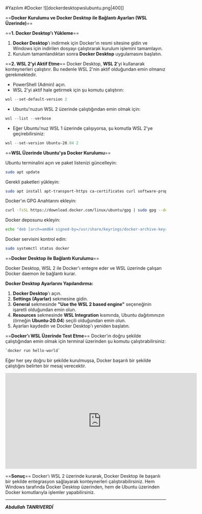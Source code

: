 #Yazılım #Docker 
![[dockerdesktopwslubuntu.png|400]]



==**Docker Kurulumu ve Docker Desktop ile Bağlantı Ayarları (WSL Üzerinde)**==


 ==**1. Docker Desktop'ı Yükleme**==
1. **Docker Desktop**'ı indirmek için Docker’ın resmi sitesine gidin ve Windows için indirilen dosyayı çalıştırarak kurulum işlemini tamamlayın.
2. Kurulum tamamlandıktan sonra **Docker Desktop** uygulamasını başlatın.

==**2. WSL 2'yi Aktif Etme**==
Docker Desktop, **WSL 2**'yi kullanarak konteynerleri çalıştırır. Bu nedenle WSL 2'nin aktif olduğundan emin olmanız gerekmektedir.

- PowerShell (Admin) açın.
- WSL 2'yi aktif hale getirmek için şu komutu çalıştırın:
```powershell
wsl --set-default-version 2

```
- Ubuntu'nuzun WSL 2 üzerinde çalıştığından emin olmak için:
```powershell
wsl --list --verbose
```
- Eğer Ubuntu'nuz WSL 1 üzerinde çalışıyorsa, şu komutla WSL 2'ye geçirebilirsiniz:
```powershell
wsl --set-version Ubuntu-20.04 2
```

==**WSL Üzerinde Ubuntu'ya Docker Kurulumu**==


Ubuntu terminalini açın ve paket listenizi güncelleyin:
```bash
sudo apt update

```

Gerekli paketleri yükleyin:
```bash
sudo apt install apt-transport-https ca-certificates curl software-properties-common

```

Docker'ın GPG Anahtarını ekleyin:
```bash
curl -fsSL https://download.docker.com/linux/ubuntu/gpg | sudo gpg --dearmor -o /usr/share/keyrings/docker-archive-keyring.gpg

```


Docker deposunu ekleyin:
```bash
echo "deb [arch=amd64 signed-by=/usr/share/keyrings/docker-archive-keyring.gpg] https://download.docker.com/linux/ubuntu $(lsb_release -cs) stable" | sudo tee /etc/apt/sources.list.d/docker.list > /dev/null

```

Docker servisini kontrol edin:
```bash
sudo systemctl status docker

```


==**Docker Desktop ile Bağlantı Kurulumu**==

Docker Desktop, WSL 2 ile Docker'ı entegre eder ve WSL üzerinde çalışan Docker daemon ile bağlantı kurar.

 **Docker Desktop Ayarlarını Yapılandırma:**
1. **Docker Desktop**'ı açın.
2. **Settings (Ayarlar)** sekmesine gidin.
3. **General** sekmesinde **"Use the WSL 2 based engine"** seçeneğinin işaretli olduğundan emin olun.
4. **Resources** sekmesinde **WSL Integration** kısmında, Ubuntu dağıtımınızın (örneğin **Ubuntu-20.04**) seçili olduğundan emin olun.
5. Ayarları kaydedin ve Docker Desktop'ı yeniden başlatın.

==**Docker'ı WSL Üzerinde Test Etme**==
Docker’ın doğru şekilde çalıştığından emin olmak için terminal üzerinden şu komutu çalıştırabilirsiniz:

```bash
`docker run hello-world`
```
Eğer her şey doğru bir şekilde kurulmuşsa, Docker başarılı bir şekilde çalıştığını belirten bir mesaj verecektir.


<iframe width="600" height="300" src="https://www.youtube.com/embed/NhYVkwtDCBE?start=10" frameborder="0" allow="accelerometer; autoplay; clipboard-write; encrypted-media; gyroscope; picture-in-picture" allowfullscreen></iframe>


==**Sonuç**==
Docker’ı WSL 2 üzerinde kurarak, Docker Desktop ile başarılı bir şekilde entegrasyon sağlayarak konteynerleri çalıştırabilirsiniz. Hem Windows tarafında Docker Desktop üzerinden, hem de Ubuntu üzerinden Docker komutlarıyla işlemler yapabilirsiniz.
***


***Abdullah TANRIVERDİ***
